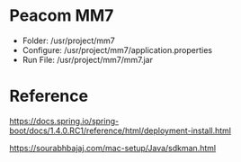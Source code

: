 # Peacom MM7

 - Folder: /usr/project/mm7
 - Configure: /usr/project/mm7/application.properties
 - Run File: /usr/project/mm7/mm7.jar

# Reference

https://docs.spring.io/spring-boot/docs/1.4.0.RC1/reference/html/deployment-install.html

https://sourabhbajaj.com/mac-setup/Java/sdkman.html